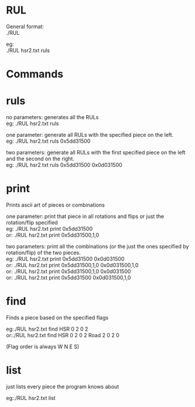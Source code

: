 RUL
===

General format:  
./RUL <fake ruls> <command>  

eg:  
./RUL hsr2.txt ruls  

Commands
========

ruls
====

no parameters: generates all the RULs  
eg: ./RUL hsr2.txt ruls  

one parameter: generate all RULs with the specified piece on the left.  
eg: ./RUL hsr2.txt ruls 0x5dd31500  

two parameters: generate all RULs with the first specified piece on the left and the second on the right.  
eg: ./RUL hsr2.txt ruls 0x5dd31500 0x0d031500  

print
=====
Prints ascii art of pieces or combinations  

one parameter: print that piece in all rotations and flips or just the rotation/flip specified  
eg: ./RUL hsr2.txt print 0x5dd31500  
or: ./RUL hsr2.txt print 0x5dd31500,1,0  

two parameters: print all the combinations (or the just the ones specified by rotation/flip) of the two pieces.  
eg: ./RUL hsr2.txt print 0x5dd31500 0x0d031500  
or: ./RUL hsr2.txt print 0x5dd31500,1,0 0x0d031500,1,0  
or: ./RUL hsr2.txt print 0x5dd31500,1,0 0x0d031500  
or: ./RUL hsr2.txt print 0x5dd31500 0x0d031500,1,0  

find
====
Finds a piece based on the specified flags  

eg:./RUL hsr2.txt find HSR 0 2 0 2  
or:./RUL hsr2.txt find HSR 0 2 0 2 Road 2 0 2 0  

(Flag order is always W N E S)  

list
====
just lists every piece the program knows about  

eg:./RUL hsr2.txt list  



